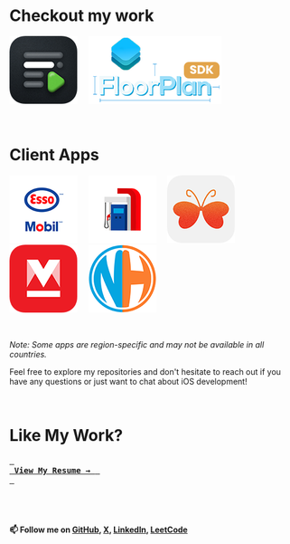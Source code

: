 # Checkout my work
<!---
[![AppStore](https://is1-ssl.mzstatic.com/image/thumb/Purple211/v4/51/18/85/51188522-99b5-54f9-0eb6-bcde5c5fbec4/AppIcon-0-0-1x_U007epad-0-0-85-220.jpeg/120x120bb.jpg 'Cue Teleprompter')](https://apple.co/4dzOx4k)
-->
[![AppStore](/Assets/120x/cue-teleprompter120x.png 'Cue Teleprompter')](https://apple.co/4dzOx4k) &nbsp;&nbsp;&nbsp; [![GitHub](/Assets/120x/floorplan-ios-sdk120x.png 'Floor Plan')]([https://apple.co/4dzOx4k](https://github.com/bibintomj/FloorPlan))

<br>


# Client Apps


[![AppStore](/Assets/120x/esso-and-mobil-app120x.png 'Esso Mobil')](https://apple.co/3wsWHKX) &nbsp;&nbsp;&nbsp; [![AppStore](/Assets/120x/exxon-mobil-rewards120x.png 'Exxon Mobil')](https://apple.co/4dx1s72) &nbsp;&nbsp;&nbsp; [![AppStore](/Assets/120x/m4marry-matrimony-app120x.png 'M4Marry')](https://apple.co/4bazGM6) &nbsp;&nbsp;&nbsp; [![AppStore](/Assets/120x/manorama-online-news-videos120x.png 'Manorama Online')](https://apple.co/3wzXZUs) &nbsp;&nbsp;&nbsp; [![AppStore](/Assets/120x/nixithub120x.png 'NixitHub')](https://apple.co/4acNyUK)

<br>

*Note: Some apps are region-specific and may not be available in all countries.*


Feel free to explore my repositories and don't hesitate to reach out if you have any questions or just want to chat about iOS development!

<!---
- [Esso Mobil]
- [Exxon Mobil]
- [M4Marry]
- [Manorama Online]
- [NixitHub]

-->
<br>


# Like My Work? 
[<kbd> <br> <b> View My Resume → <b> <br> </kbd>][Resume]

<br>

#

📫 Follow me on [GitHub], [X], [LinkedIn], [LeetCode]

[Bibin Tom Joseph]: <https://github.com/bibintomj>
[@bibintomj]: <https://github.com/bibintomj>
[GitHub]: <https://github.com/bibintomj>
[Twitter]: <https://twitter.com/bibintomj>
[X]: <https://x.com/bibintomj>
[LinkedIn]: <https://www.linkedin.com/in/bibintomj>
[LeetCode]: <https://leetcode.com/bibintomj>
[Cue]: <https://apps.apple.com/ca/app/cue-teleprompter/id6477744231>
[Esso Mobil]: <https://apps.apple.com/ca/app/esso-and-mobil-app/id1047892801>
[Exxon Mobil]: <https://apps.apple.com/us/app/exxon-mobil-rewards/id668175318>
[M4Marry]: <https://apps.apple.com/ca/app/m4marry-matrimony-app/id742022662>
[Manorama Online]: <https://apps.apple.com/ca/app/manorama-online-news-videos/id547933268>
[NixitHub]: <https://apps.apple.com/ca/app/nixithub/id1452493563>
[Resume]: <Bibin.iOS.Dev.Resume.pdf>
